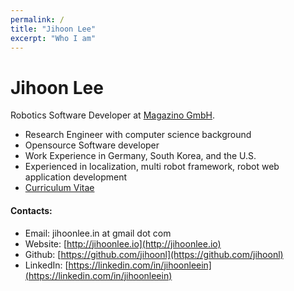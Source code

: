 ```yaml
---
permalink: /
title: "Jihoon Lee"
excerpt: "Who I am"
---
```


# Jihoon Lee

Robotics Software Developer at [Magazino GmbH](https://www.magazino.eu/).

* Research Engineer with computer science background
* Opensource Software developer
* Work Experience in Germany, South Korea, and the U.S.
* Experienced in localization, multi robot framework, robot web application
  development
* [Curriculum Vitae](/assets/files/cv_latest.pdf)

#### Contacts:

* Email: jihoonlee.in at gmail dot com
* Website: [http://jihoonlee.io](http://jihoonlee.io)
* Github: [https://github.com/jihoonl](https://github.com/jihoonl)
* LinkedIn: [https://linkedin.com/in/jihoonleein](https://linkedin.com/in/jihoonleein)
